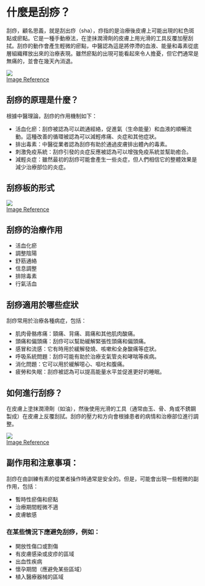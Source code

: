 # 什麼是刮痧？
刮痧，顧名思義，就是刮出痧（sha），痧指的是治療後皮膚上可能出現的紅色斑點或瘀點。它是一種手動療法，在塗抹潤滑劑的皮膚上用光滑的工具反覆加壓刮拭。刮痧的動作會產生輕微的瘀點，中醫認為這是將停滯的血液、能量和毒素從底層組織釋放出來的治療表現。雖然瘀點的出現可能看起來令人擔憂，但它們通常是無痛的，並會在幾天內消退。

<img src="https://api.cosmopolitan.com.hk/var/site/storage/images/_aliases/img_420_525/8/0/7/8/1758708-26-chi-HK/gua%20sha.jpg" /><br>
[Image Reference](https://www.cosmopolitan.com.hk/beauty/gua-sha-benefits)

## 刮痧的原理是什麼？
根據中醫理論，刮痧的作用機制如下：

- 活血化瘀：刮痧被認為可以疏通經絡，促進氣（生命能量）和血液的順暢流動。這種改善的循環被認為可以減輕疼痛、炎症和其他症狀。
- 排出毒素：中醫從業者認為刮痧有助於通過皮膚排出體內的毒素。
- 刺激免疫系統：刮痧引發的炎症反應被認為可以增強免疫系統並幫助癒合。
- 減輕炎症：雖然最初的刮痧可能會產生一些炎症，但人們相信它的整體效果是減少治療部位的炎症。

## 刮痧板的形式
<img src="https://www.ntc.hk/wp-content/uploads/2020/06/%E7%89%9B%E8%A7%92%E7%B3%BB%E5%88%97.jpg" /><br>
[Image Reference](https://www.ntc.hk/product/%E7%89%9B%E8%A7%92%E5%88%AE%E7%97%A7%E6%9D%BF/)

## 刮痧的治療作用
- 活血化瘀
- 調整陰陽
- 舒筋通絡
- 信息調整
- 排除毒素
- 行氣活血

## 刮痧適用於哪些症狀
刮痧常用於治療各種病症，包括：

- 肌肉骨骼疼痛：頸痛、背痛、肩痛和其他肌肉酸痛。
- 頭痛和偏頭痛：刮痧可以幫助緩解緊張性頭痛和偏頭痛。
- 感冒和流感：它有時用於緩解發燒、咳嗽和全身酸痛等症狀。
- 呼吸系統問題：刮痧可能有助於治療支氣管炎和哮喘等疾病。
- 消化問題：它可以用於緩解噁心、嘔吐和腹痛。
- 疲勞和失眠：刮痧被認為可以提高能量水平並促進更好的睡眠。

## 如何進行刮痧？
在皮膚上塗抹潤滑劑（如油），然後使用光滑的工具（通常由玉、骨、角或不銹鋼製成）在皮膚上反覆刮拭。刮痧的壓力和方向會根據患者的病情和治療部位進行調整。

<img src="https://static.nfapp.southcn.com/pic/201803/16/48b9f3fc-759f-45e0-add0-1c3decee15a0.gif" /><br>
[Image Reference](https://static.nfapp.southcn.com/content/201803/16/c1028176.html)

## 副作用和注意事項：
刮痧在由訓練有素的從業者操作時通常是安全的。但是，可能會出現一些輕微的副作用，包括：

- 暫時性瘀傷和瘀點
- 治療期間輕微不適
- 皮膚敏感

### <b>在某些情況下應避免刮痧，例如：</b>
- 開放性傷口或割傷
- 有皮膚感染或皮疹的區域
- 出血性疾病
- 懷孕期間（應避免某些區域）
- 植入醫療器械的區域